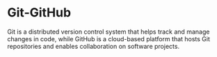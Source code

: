 # Git-GitHub
Git is a distributed version control system that helps track and manage changes in code, while GitHub is a cloud-based platform that hosts Git repositories and enables collaboration on software projects.
